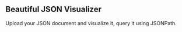 ## Beautiful JSON Visualizer

Upload your JSON document and visualize it, query it using JSONPath.

